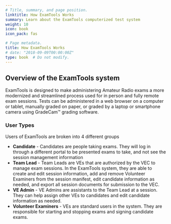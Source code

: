```yaml
---
# Title, summary, and page position.
linktitle: How ExamTools Works
summary: Learn about the ExamTools computerized test system
weight: 10
icon: book
icon_pack: fas

# Page metadata.
title: How ExamTools Works
# date: "2018-09-09T00:00:00Z"
type: book  # Do not modify.
---
```


## Overview of the ExamTools system

ExamTools is designed to make administering Amateur Radio exams a more modernized and streamlined process used for in person and fully remote exam sessions.  Tests can be administered in a web browser on a computer or tablet, manually graded on paper, or graded by a laptop or smartphone camera using GradeCam:tm: grading software.

### User Types
Users of ExamTools are broken into 4 different groups

* **Candidate** - Candidates are people taking exams. They will log in through a different portal to be presented exams to take, and not see the session management information
* **Team Lead** - Team Leads are VEs that are authorized by the VEC to manage exam sessions.  In the ExamTools system, they are able to create and edit session information, add and remove Volunteer Examiners from the session manifest, edit candidate information as needed, and export all session documents for submission to the VEC.
* **VE Admin** - VE Admins are assistants to the Team Lead at a session.  They can help assign other VEs to candidates and edit candidate information as needed.
* **Volunteer Examiners** - VEs are standard users in the system.  They are responsible for starting and stopping exams and signing candidate exams.
